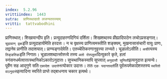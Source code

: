 ```yaml
---
index:  5.2.96
vrittiindex:  1443
sutra:  प्राणिस्थादातो लजन्यतरस्याम्
vritti:  tattvabodhini 
---
```


प्राणिस्थात्। शिखावान्दीप इति। प्रत्युदाहरणदिगियं दर्शिता। शिखशब्दस्य व्रीह्यादिपाठेन लचोऽप्रसङ्गात्। `चूडावान् वृक्षः`इति प्रत्युदाहार्यमिति हरदत्तः। न च वृक्षस्य प्राणित्वमस्तीति शङ्क्यम्, मुखनासासंचारी वायुः प्राणः, तद्वानेव प्राणीति तदाशयात्। प्राण्यङ्गादेवेति। एतच्चेतिकरणानुवृत्त्या लभ्यते। चूडालोऽसीति। `असी`त्यस्य `तिङ्ङतिङः`इति निगातः। चूडालशब्दात्सोरुत्वे तस्य `अतो रोरप्लुता`दित्युकारे कृते, हलां स्नंसनधर्मत्वात्तत्स्थानिकोऽकारोऽनुदात्तः। सुप्स्थानिकस्यापि सुप्त्वात् `अनुदात्तौ सुप्पितौ`इत्यनुदात्त इत्यन्ये। पूर्वेण सह आद्गुणे सति `एकादेश उदात्तेने`त्योकार उदात्तः। ततः `एङः पदान्तादती`ति पूर्वरूपमेकादेशस्तस्य `स्वरितो वाऽनुदात्ते`इत्यादिना स्वरिते प्राप्ते तद्बाधनाय चकार इत्यर्थः।


